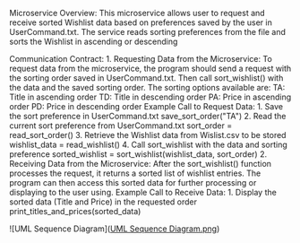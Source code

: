 Microservice Overview:
    This microservice allows user to request and receive sorted Wishlist data based on preferences saved by the user in UserCommand.txt. 
    The service reads sorting preferences from the file and sorts the Wishlist in ascending or descending 

Communication Contract:
    1. Requesting Data from the Microservice:
        To request data from the microservice, the program should send a request with the sorting order saved in UserCommand.txt. 
        Then call sort_wishlist() with the data and the saved sorting order. 
            The sorting options available are:
                TA: Title in ascending order
                TD: Title in descending order
                PA: Price in ascending order
                PD: Price in descending order
        Example Call to Request Data: 
          1. Save the sort preference in UserCommand.txt 
              save_sort_order("TA")
          2. Read the current sort preference from UserCommand.txt
              sort_order = read_sort_order()
          3. Retrieve the Wishlist data from Wislist.csv to be stored
              wishlist_data = read_wishlist()
          4. Call sort_wishlist with the data and sorting preference 
              sorted_wishlist = sort_wishlist(wishlist_data, sort_order)
    2. Receiving Data from the Microservice:
        After the sort_wishlist() function processes the request, it returns a sorted list of wishlist entries.
        The program can then access this sorted data for further processing or displaying to the user using.
        Example Call to Receive Data:
          1. Display the sorted data (Title and Price) in the requested order
                print_titles_and_prices(sorted_data)
                
![UML Sequence Diagram]([UML Sequence Diagram.png](https://github.com/Tinaale1/CS361/blob/main/UML%20Sequence%20Diagram.png))
